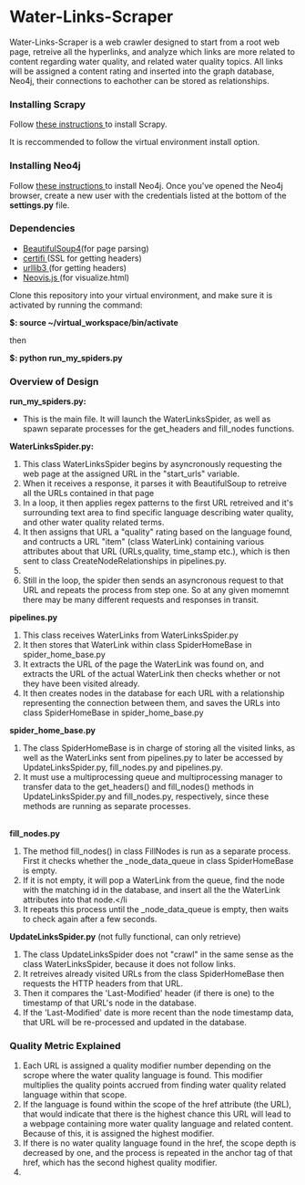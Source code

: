 # Water-Links-Scraper

<p>Water-Links-Scraper is a web crawler designed to start from a root web page, 
retreive all the hyperlinks, and analyze which links are more related to content 
regarding water quality, and related water quality topics. All links will be assigned a content rating and inserted into the graph database, Neo4j, their connections to eachother can be stored as relationships. 

<h3> Installing Scrapy </h3>
<p>Follow <a href='http://doc.scrapy.org/en/latest/intro/install.html'> these instructions </a>to install Scrapy.</p>
<p>It is reccommended to follow the virtual environment install option.</p>

<h3> Installing Neo4j </h3>
<p>Follow <a href='https://neo4j.com/docs/operations-manual/current/installation/'>these instructions </a> to install Neo4j. Once you've opened the Neo4j browser, create a new user with the credentials listed at the bottom of the <b>settings.py</b>  file.</p>

<h3> Dependencies </h3>
<ul>
  <li><a href='https://www.crummy.com/software/BeautifulSoup/bs4/doc/#installing-beautiful-soup'>BeautifulSoup4</a>(for page parsing)</li>
  <li><a href='https://pypi.org/project/certifi/'>certifi </a>(SSL for getting headers)</li>
  <li><a href='https://pypi.org/project/urllib3/'>urllib3 </a>(for getting headers)</li>
  <li><a href='https://github.com/neo4j-contrib/neovis.js/'>Neovis.js </a>(for visualize.html)</li>
</ul>
  

<p>Clone this repository into your virtual environment, and make sure it is activated
by running the command:</p>
<p><b>$: source ~/virtual_workspace/bin/activate</b></p>
<p>then</p>
<p><b>$: python run_my_spiders.py</b></p>

<h3>Overview of Design</h3>

<b>run_my_spiders.py:</b>
  <ul><li>This is the main file. It will launch the WaterLinksSpider, as well as spawn separate processes for the get_headers and fill_nodes functions.</li></ul>
  
  <b>WaterLinksSpider.py:</b>
    <ol>
      <li>This class WaterLinksSpider begins by asyncronously requesting the web page at the assigned URL in the "start_urls" variable.           </li> 
      <li>When it receives a response, it parses it with BeautifulSoup to retreive all the URLs contained in that page</li>
      <li> In a loop, it then applies regex patterns to the first URL retreived and it's surrounding text area to find specific language describing water quality, and other water quality related terms.</li> 
      <li>It then assigns that URL a "quality" rating based on the language found, and contructs a URL "item" (class WaterLink) containing various attributes about that URL (URLs,quality, time_stamp etc.), which is then sent to class CreateNodeRelationships in pipelines.py.<li>
      <li>Still in the loop, the spider then sends an asyncronous request to that URL and repeats the process from step one. So at any given momemnt there may be many different requests and responses in transit. </li>
    </ol>
    
  <b>pipelines.py</b>
    <ol>
     <li>This class receives WaterLinks from WaterLinksSpider.py</li>
     <li>It then stores that WaterLink within class SpiderHomeBase in spider_home_base.py</li>
     <li>It extracts the URL of the page the WaterLink was found on, and extracts the URL of the actual WaterLink then checks whether or not they have been visited already.</li> 
      <li> It then creates nodes in the database for each URL with a relationship representing the connection between them, and saves the URLs into class SpiderHomeBase in spider_home_base.py</li>
    </ol>
  
  <b>spider_home_base.py</b>
    <ol>
      <li> The class SpiderHomeBase is in charge of storing all the visited links, as well as the WaterLinks sent from pipelines.py to later be accessed by UpdateLinksSpider.py, fill_nodes.py and pipelines.py.</li>
      <li> It must use a multiprocessing queue and multiprocessing manager to transfer data to the get_headers() and fill_nodes() methods in UpdateLinksSpider.py and fill_nodes.py, respectively, since these methods are running as separate processes.</li>    
    </ol>
  
  <b>fill_nodes.py</b>
    <ol>
      <li>The method fill_nodes() in class FillNodes is run as a separate process. First it checks whether the _node_data_queue in class SpiderHomeBase is empty.</li>
      <li> If it is not empty, it will pop a WaterLink from the queue, find the node with the matching id in the database, and insert all the the WaterLink attributes into that node.</li
      <li> It repeats this process until the _node_data_queue is empty, then waits to check again after a few seconds.</li>
    </ol>
  
  <b>UpdateLinksSpider.py</b> (not fully functional, can only retrieve)
    <ol>
      <li> The class UpdateLinksSpider does not "crawl" in the same sense as the class WaterLinksSpider, because it does not follow links.</li> 
      <li>It retreives already visited URLs from the class SpiderHomeBase then requests the HTTP headers from that URL.</li>
      <li>Then it compares the 'Last-Modified' header (if there is one) to the timestamp of that URL's node in the database.</li> 
      <li>If the 'Last-Modified' date is more recent than the node timestamp data, that URL will be re-processed and updated in the database.</li>
    </ol>

<h3>Quality Metric Explained</h3>
<ol>
  <li> Each URL is assigned a quality modifier number depending on the scrope where the water quality language is found. This modifier multiplies the quality points accrued from finding water quality related language within that scope.</li>
  <li> If the language is found within the scope of the href attribute (the URL), that would indicate that there is the highest chance this URL will lead to a webpage containing more water quality language and related content. Because of this, it is assigned the highest modifier.</li>
  <li> If there is no water quality language found in the href, the scope depth is decreased by one, and the process is repeated in the anchor tag of that href, which has the second highest quality modifier.</li>
  <li></li>
</ol>
      

